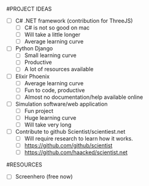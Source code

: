 #PROJECT IDEAS

- [ ] C# .NET framework (contribution for ThreeJS)
  - [ ] C# is not so good on mac
  - [ ] Will take a little longer
  - [ ] Average learning curve

- [ ] Python Django
  - [ ] Small learning curve
  - [ ] Productive
  - [ ] A lot of resources available

- [ ] Elixir Phoenix
  - [ ] Average learning curve
  - [ ] Fun to code, productive
  - [ ] Almost no documentation/help available online

- [ ] Simulation software/web application
  - [ ] Fun project
  - [ ] Huge learning curve
  - [ ] Will take very long

- [ ] Contribute to github Scientist/scientiest.net
  - [ ] Will require research to learn how it works.
  - [ ] https://github.com/github/scientist
  - [ ] https://github.com/haacked/scientist.net
  
#RESOURCES

- [ ] Screenhero (free now)



